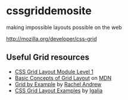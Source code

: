 # cssgriddemosite

making impossible layouts possible on the web

http://mozilla.org/developer/css-grid

## Useful Grid resources

- [CSS Grid Layout Module Level 1](https://www.w3.org/TR/css-grid-1/)
- [Basic Concepts of Grid Layout](https://developer.mozilla.org/en-US/docs/Web/CSS/CSS_Grid_Layout/Basic_Concepts_of_Grid_Layout) on [MDN](https://developer.mozilla.org/en-US/)
- [Grid by Example](http://gridbyexample.com/) by [Rachel Andrew](https://rachelandrew.co.uk/)
- [CSS Grid Layout Examples](http://igalia.github.io/css-grid-layout/) by [Igalia](https://www.igalia.com/)
